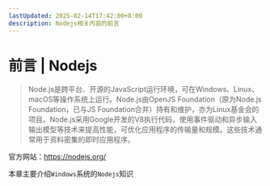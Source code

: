 ```yaml
---
lastUpdated: 2025-02-14T17:42:00+8:00
description: Nodejs相关内容的前言
---
```


# 前言 | Nodejs

> Node.js是跨平台、开源的JavaScript运行环境，可在Windows、Linux、macOS等操作系统上运行。Node.js由OpenJS Foundation（原为Node.js Foundation，已与JS Foundation合并）持有和维护，亦为Linux基金会的项目。Node.js采用Google开发的V8执行代码，使用事件驱动和异步输入输出模型等技术来提高性能，可优化应用程序的传输量和规模。这些技术通常用于资料密集的即时应用程序。

官方网站：<https://nodejs.org/>

本章主要介绍`Windows`系统的`Nodejs`知识
